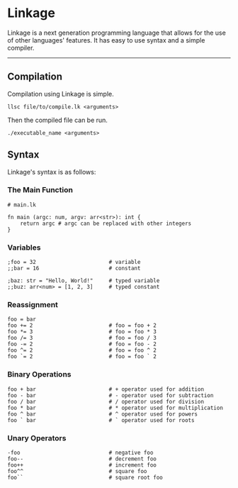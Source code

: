 # Linkage

Linkage is a next generation programming language that allows for the use of other languages' features.
It has easy to use syntax and a simple compiler.

---

## Compilation

Compilation using Linkage is simple.

```console
llsc file/to/compile.lk <arguments>
```

Then the compiled file can be run.

```console
./executable_name <arguments>
```

## Syntax

Linkage's syntax is as follows:

### The Main Function

```
# main.lk

fn main (argc: num, argv: arr<str>): int {
    return argc # argc can be replaced with other integers
}
```

### Variables

```
;foo = 32                       # variable
;;bar = 16                      # constant

;baz: str = "Hello, World!"     # typed variable
;;buz: arr<num> = [1, 2, 3]     # typed constant
```

### Reassignment

```
foo = bar
foo += 2                        # foo = foo + 2
foo *= 3                        # foo = foo * 3
foo /= 3                        # foo = foo / 3
foo -= 2                        # foo = foo - 2
foo ^= 2                        # foo = foo ^ 2
foo `= 2                        # foo = foo ` 2
```

### Binary Operations

```
foo + bar                       # + operator used for addition
foo - bar                       # - operator used for subtraction
foo / bar                       # / operator used for division
foo * bar                       # * operator used for multiplication
foo ^ bar                       # ^ operator used for powers
foo ` bar                       # ` operator used for roots
```

### Unary Operators

```
-foo                            # negative foo
foo--                           # decrement foo
foo++                           # increment foo
foo^^                           # square foo
foo``                           # square root foo
```
